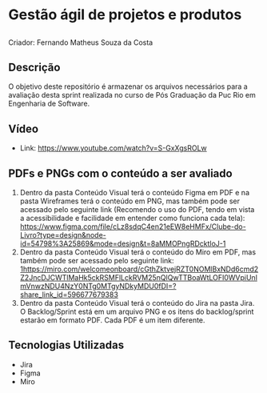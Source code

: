 # Gestão ágil de projetos e produtos

##
Criador: Fernando Matheus Souza da Costa

## Descrição
O objetivo deste repositório é armazenar os arquivos necessários para a avaliação desta sprint realizada no curso de Pós Graduação da Puc Rio em Engenharia de Software.

## Vídeo
- Link: https://www.youtube.com/watch?v=S-GxXgsROLw

## PDFs e PNGs com o conteúdo a ser avaliado
1. Dentro da pasta Conteúdo Visual terá o conteúdo Figma em PDF e na pasta Wireframes terá o conteúdo em PNG, mas também pode ser acessado pelo seguinte link (Recomendo o uso do PDF, tendo em vista a acessibilidade e facilidade em entender como funciona cada tela): https://www.figma.com/file/cLz8sdqC4en21eEW8eHMFx/Clube-do-Livro?type=design&node-id=54798%3A25869&mode=design&t=8aMMOPngRDcktloJ-1
2. Dentro da pasta Conteúdo Visual terá o conteúdo do Miro em PDF, mas também pode ser acessado pelo seguinte link: [1https://miro.com/welcomeonboard/cGthZktvejRZT0NOMlBxNDd6cmd2Z2JncDJCWTlMaHk5ckRSMFlLckRVM25nQlQwTTBoaWtLOFI0WVpiUnlmVnwzNDU4NzY0NTg0MTgyNDkyMDU0fDI=?share_link_id=596677679383](https://miro.com/welcomeonboard/cGthZktvejRZT0NOMlBxNDd6cmd2Z2JncDJCWTlMaHk5ckRSMFlLckRVM25nQlQwTTBoaWtLOFI0WVpiUnlmVnwzNDU4NzY0NTg0MTgyNDkyMDU0fDI=?share_link_id=867298163529)
3. Dentro da pasta Conteúdo Visual terá o conteúdo do Jira na pasta Jira. O Backlog/Sprint está em um arquivo PNG e os itens do backlog/sprint estarão em formato PDF. Cada PDF é um item diferente.

## Tecnologias Utilizadas
- Jira
- Figma
- Miro
